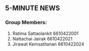 ## 5-MINUTE NEWS
### Group Members:
1. Ratima Sattaolankit 6610422001
2. Nattachai Jairak 6610422021
3. Jirawat Kemsatitanan 6610422024
